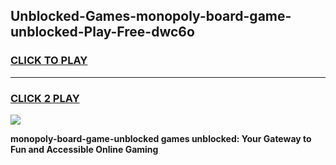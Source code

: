 
## Unblocked-Games-monopoly-board-game-unblocked-Play-Free-dwc6o
<h3>
<a href="https://premium76.site?title=monopoly-board-game-unblocked&ref=17A">CLICK TO PLAY</a></h3>
<hr>

<h3>
<a href="https://premium76.site?title=monopoly-board-game-unblocked&ref=17A">CLICK 2 PLAY</a>
  
</h3>

<a href="https://premium76.site?title=monopoly-board-game-unblocked&ref=17A"><img src="https://clearcache.store/games.png"></a>


**monopoly-board-game-unblocked games unblocked: Your Gateway to Fun and Accessible Online Gaming**
